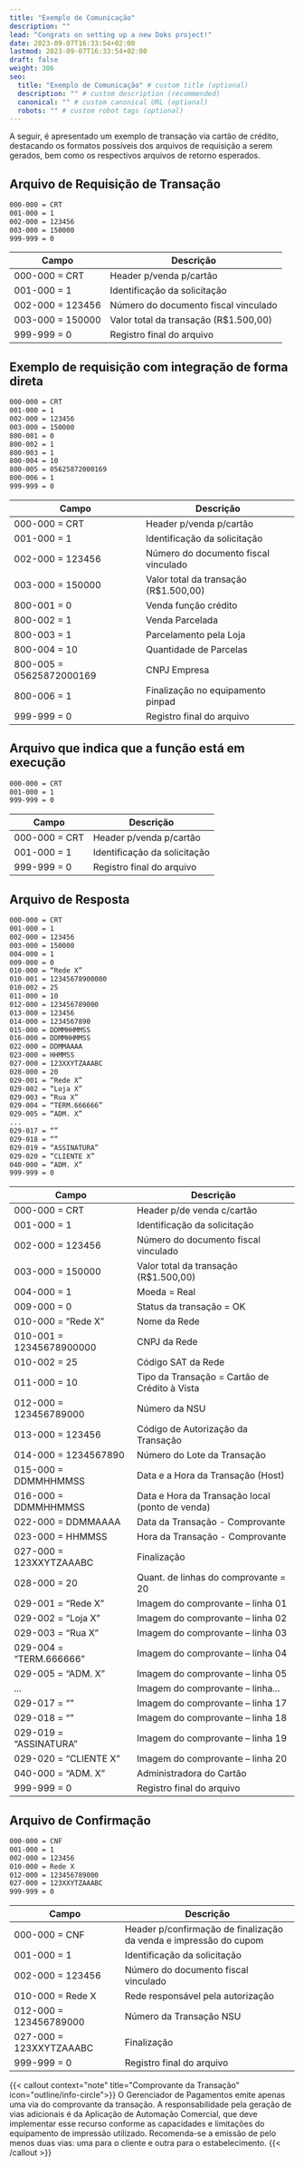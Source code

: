 ```yaml
---
title: "Exemplo de Comunicação"
description: ""
lead: "Congrats on setting up a new Doks project!"
date: 2023-09-07T16:33:54+02:00
lastmod: 2023-09-07T16:33:54+02:00
draft: false
weight: 306
seo:
  title: "Exemplo de Comunicação" # custom title (optional)
  description: "" # custom description (recommended)
  canonical: "" # custom canonical URL (optional)
  robots: "" # custom robot tags (optional)
---
```


A seguir, é apresentado um exemplo de transação via cartão de crédito, destacando os formatos possíveis dos arquivos de requisição a serem gerados, bem como os respectivos arquivos de retorno esperados.

## Arquivo de Requisição de Transação

```txt {title="C:\TEF_DIAL\REQ\IntPos.001"}
000-000 = CRT
001-000 = 1
002-000 = 123456
003-000 = 150000
999-999 = 0
```

| Campo             | Descrição                                     |
|-------------------|-----------------------------------------------|
| 000-000 = CRT     | Header p/venda p/cartão                       |
| 001-000 = 1       | Identificação da solicitação                  |
| 002-000 = 123456  | Número do documento fiscal vinculado          |
| 003-000 = 150000  | Valor total da transação (R$1.500,00)         |
| 999-999 = 0       | Registro final do arquivo                     |


## Exemplo de requisição com integração de forma direta

```txt {title="C:\TEF_DIAL\REQ\IntPos.001"}
000-000 = CRT
001-000 = 1
002-000 = 123456
003-000 = 150000
800-001 = 0
800-002 = 1
800-003 = 1
800-004 = 10
800-005 = 05625872000169
800-006 = 1
999-999 = 0
```

| Campo               | Descrição                                     |
|---------------------|-----------------------------------------------|
| 000-000 = CRT       | Header p/venda p/cartão                       |
| 001-000 = 1         | Identificação da solicitação                  |
| 002-000 = 123456    | Número do documento fiscal vinculado          |
| 003-000 = 150000    | Valor total da transação (R$1.500,00)         |
| 800-001 = 0         | Venda função crédito                          |
| 800-002 = 1         | Venda Parcelada                               |
| 800-003 = 1         | Parcelamento pela Loja                        |
| 800-004 = 10        | Quantidade de Parcelas                        |
| 800-005 = 05625872000169 | CNPJ Empresa                          |
| 800-006 = 1         | Finalização no equipamento pinpad             |
| 999-999 = 0         | Registro final do arquivo                     |


## Arquivo que indica que a função está em execução

```txt {title="C:\TEF_DIAL\RESP\IntPos.Sts"}
000-000 = CRT
001-000 = 1
999-999 = 0
```

| Campo           | Descrição                          |
|-----------------|-------------------------------------|
| 000-000 = CRT   | Header p/venda p/cartão            |
| 001-000 = 1     | Identificação da solicitação       |
| 999-999 = 0     | Registro final do arquivo          |


## Arquivo de Resposta

```txt {title="C:\TEF_DIAL\RESP\IntPos.Sts"}
000-000 = CRT
001-000 = 1
002-000 = 123456
003-000 = 150000
004-000 = 1
009-000 = 0
010-000 = “Rede X”
010-001 = 12345678900000
010-002 = 25
011-000 = 10
012-000 = 123456789000
013-000 = 123456
014-000 = 1234567890
015-000 = DDMMHHMMSS
016-000 = DDMMHHMMSS
022-000 = DDMMAAAA
023-000 = HHMMSS
027-000 = 123XXYTZAAABC
028-000 = 20
029-001 = “Rede X”
029-002 = “Loja X”
029-003 = “Rua X”
029-004 = “TERM.666666”
029-005 = “ADM. X”
...
029-017 = “”
029-018 = “”
029-019 = “ASSINATURA”
029-020 = “CLIENTE X”
040-000 = “ADM. X”
999-999 = 0
```

| Campo             | Descrição                                      |
|-------------------|------------------------------------------------|
| 000-000 = CRT     | Header p/de venda c/cartão                     |
| 001-000 = 1       | Identificação da solicitação                   |
| 002-000 = 123456  | Número do documento fiscal vinculado           |
| 003-000 = 150000  | Valor total da transação (R$1.500,00)          |
| 004-000 = 1       | Moeda = Real                                   |
| 009-000 = 0       | Status da transação = OK                       |
| 010-000 = “Rede X”| Nome da Rede                                   |
| 010-001 = 12345678900000 | CNPJ da Rede                           |
| 010-002 = 25      | Código SAT da Rede                             |
| 011-000 = 10      | Tipo da Transação = Cartão de Crédito à Vista  |
| 012-000 = 123456789000 | Número da NSU                            |
| 013-000 = 123456  | Código de Autorização da Transação             |
| 014-000 = 1234567890 | Número do Lote da Transação                |
| 015-000 = DDMMHHMMSS | Data e a Hora da Transação (Host)          |
| 016-000 = DDMMHHMMSS | Data e Hora da Transação local (ponto de venda) |
| 022-000 = DDMMAAAA| Data da Transação - Comprovante                |
| 023-000 = HHMMSS  | Hora da Transação - Comprovante                |
| 027-000 = 123XXYTZAAABC | Finalização                            |
| 028-000 = 20      | Quant. de linhas do comprovante = 20           |
| 029-001 = “Rede X”| Imagem do comprovante – linha 01               |
| 029-002 = “Loja X”| Imagem do comprovante – linha 02               |
| 029-003 = “Rua X” | Imagem do comprovante – linha 03               |
| 029-004 = “TERM.666666” | Imagem do comprovante – linha 04       |
| 029-005 = “ADM. X”| Imagem do comprovante – linha 05               |
| ...               | Imagem do comprovante – linha...               |
| 029-017 = “”      | Imagem do comprovante – linha 17               |
| 029-018 = “”      | Imagem do comprovante – linha 18               |
| 029-019 = “ASSINATURA” | Imagem do comprovante – linha 19        |
| 029-020 = “CLIENTE X” | Imagem do comprovante – linha 20         |
| 040-000 = “ADM. X”| Administradora do Cartão                       |
| 999-999 = 0       | Registro final do arquivo                      |


## Arquivo de Confirmação

```txt {title="C:\TEF_DIAL\REQ\IntPos.001"}
000-000 = CNF
001-000 = 1
002-000 = 123456
010-000 = Rede X
012-000 = 123456789000
027-000 = 123XXYTZAAABC
999-999 = 0
```

| Campo               | Descrição                                                              |
|---------------------|------------------------------------------------------------------------|
| 000-000 = CNF       | Header p/confirmação de finalização da venda e impressão do cupom     |
| 001-000 = 1         | Identificação da solicitação                                           |
| 002-000 = 123456    | Número do documento fiscal vinculado                                   |
| 010-000 = Rede X    | Rede responsável pela autorização                                      |
| 012-000 = 123456789000 | Número da Transação NSU                                             |
| 027-000 = 123XXYTZAAABC | Finalização                                                       |
| 999-999 = 0         | Registro final do arquivo                                              |


{{< callout context="note"  title="Comprovante da Transação" icon="outline/info-circle">}}
  O Gerenciador de Pagamentos emite apenas uma via do comprovante da transação. A responsabilidade pela geração de vias adicionais é da Aplicação de Automação Comercial, que deve implementar esse recurso conforme as capacidades e limitações do equipamento de impressão utilizado. Recomenda-se a emissão de pelo menos duas vias: uma para o cliente e outra para o estabelecimento.
{{< /callout >}}
